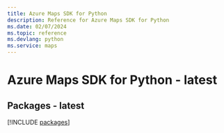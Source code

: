 ```yaml
---
title: Azure Maps SDK for Python
description: Reference for Azure Maps SDK for Python
ms.date: 02/07/2024
ms.topic: reference
ms.devlang: python
ms.service: maps
---
```

# Azure Maps SDK for Python - latest
## Packages - latest
[!INCLUDE [packages](maps-index.md)]
